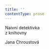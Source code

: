 ```yaml
---
title: ''
contentType: prose
---
```


<section>

Naivní detektivka  
z knihovny

Jana Chroustová

</section>
